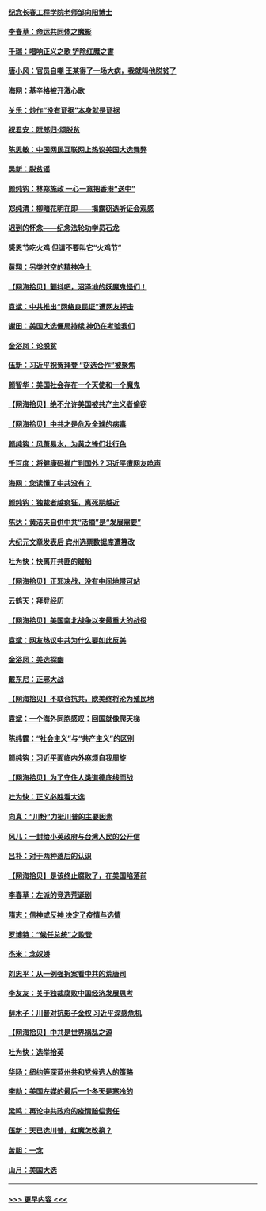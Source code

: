 #### [纪念长春工程学院老师邹向阳博士](../pages/nsc993/n12585390.md?t=12020401) 
#### [李春草：命运共同体之魔影](../pages/nsc993/n12585026.md?t=12020401) 
#### [千瑞：唱响正义之歌 铲除红魔之害](../pages/nsc993/n12585002.md?t=12020401) 
#### [唐小风：官员自嘲 王某得了一场大病，我就叫他脱贫了](../pages/nsc993/n12584981.md?t=12020401) 
#### [海网：基辛格被开激心歌](../pages/nsc993/n12584946.md?t=12020401) 
#### [关乐：炒作“没有证据”本身就是证据](../pages/nsc993/n12583146.md?t=12020401) 
#### [祝君安：阮郎归‧颂脱贫](../pages/nsc993/n12583119.md?t=12020401) 
#### [陈思敏：中国网民互联网上热议美国大选舞弊](../pages/nsc993/n12582845.md?t=12020401) 
#### [吴新：脱贫谣](../pages/nsc993/n12580839.md?t=12020401) 
#### [颜纯钩：林郑施政 一心一意把香港“送中”](../pages/nsc993/n12580805.md?t=12020401) 
#### [郑纯清：柳暗花明在即——揭露窃选听证会观感](../pages/nsc993/n12580795.md?t=12020401) 
#### [迟到的怀念——纪念法轮功学员石龙](../pages/nsc993/n12580245.md?t=12020401) 
#### [感恩节吃火鸡  但请不要叫它“火鸡节”](../pages/nsc993/n12580252.md?t=12020401) 
#### [黄翔：另类时空的精神净土](../pages/nsc993/n12578638.md?t=12020401) 
#### [【网海拾贝】颤抖吧，沼泽地的妖魔鬼怪们！](../pages/nsc993/n12578552.md?t=12020401) 
#### [袁斌：中共推出“网络良民证”遭网友抨击](../pages/nsc993/n12578511.md?t=12020401) 
#### [谢田：美国大选僵局持续 神仍在考验我们](../pages/nsc993/n12577432.md?t=12020401) 
#### [金浴凤：论脱贫](../pages/nsc993/n12576386.md?t=12020401) 
#### [伍新：习近平祝贺拜登 “窃选合作”被聚焦](../pages/nsc993/n12576358.md?t=12020401) 
#### [颜智华：美国社会存在一个天使和一个魔鬼](../pages/nsc993/n12574299.md?t=12020401) 
#### [【网海拾贝】绝不允许美国被共产主义者偷窃](../pages/nsc993/n12573396.md?t=12020401) 
#### [【网海拾贝】中共才是危及全球的病毒](../pages/nsc993/n12571204.md?t=12020401) 
#### [颜纯钩：风萧易水，为黄之锋们壮行色](../pages/nsc993/n12571487.md?t=12020401) 
#### [千百度：将健康码推广到国外？习近平遭网友呛声](../pages/nsc993/n12570808.md?t=12020401) 
#### [海网：您读懂了中共没有？](../pages/nsc993/n12570487.md?t=12020401) 
#### [颜纯钩：独裁者越疯狂，离死期越近](../pages/nsc993/n12569055.md?t=12020401) 
#### [陈达：黄洁夫自供中共“活摘”是“发展需要”](../pages/nsc993/n12568541.md?t=12020401) 
#### [大纪元文章发表后 宾州选票数据库遭篡改](../pages/nsc993/n12568105.md?t=12020401) 
#### [吐为快：快离开共匪的贼船](../pages/nsc993/n12568462.md?t=12020401) 
#### [【网海拾贝】正邪决战，没有中间地带可站](../pages/nsc993/n12568439.md?t=12020401) 
#### [云鹤天：拜登经历](../pages/nsc993/n12567294.md?t=12020401) 
#### [【网海拾贝】美国南北战争以来最重大的战役](../pages/nsc993/n12567247.md?t=12020401) 
#### [袁斌：网友热议中共为什么要如此反美](../pages/nsc993/n12567162.md?t=12020401) 
#### [金浴凤：美选探幽](../pages/nsc993/n12567147.md?t=12020401) 
#### [戴东尼：正邪大战](../pages/nsc993/n12567033.md?t=12020401) 
#### [【网海拾贝】不联合抗共，欧美终将沦为殖民地](../pages/nsc993/n12565068.md?t=12020401) 
#### [袁斌：一个海外同胞感叹：回国就像爬天梯](../pages/nsc993/n12564986.md?t=12020401) 
#### [陈纬霆：“社会主义”与“共产主义”的区别](../pages/nsc993/n12562417.md?t=12020401) 
#### [颜纯钩：习近平面临内外麻烦自我周旋](../pages/nsc993/n12563356.md?t=12020401) 
#### [【网海拾贝】为了守住人类道德底线而战](../pages/nsc993/n12562542.md?t=12020401) 
#### [吐为快：正义必胜看大选](../pages/nsc993/n12561967.md?t=12020401) 
#### [向真：“川粉”力挺川普的主要因素](../pages/nsc993/n12560774.md?t=12020401) 
#### [风儿：一封给小英政府与台湾人民的公开信](../pages/nsc993/n12560581.md?t=12020401) 
#### [吕朴：对于两种落后的认识](../pages/nsc993/n12560492.md?t=12020401) 
#### [【网海拾贝】是该终止腐败了，在美国陷落前](../pages/nsc993/n12559936.md?t=12020401) 
#### [李春草：左派的竞选荒诞剧](../pages/nsc993/n12558380.md?t=12020401) 
#### [隋志：信神或反神 决定了疫情与选情](../pages/nsc993/n12558255.md?t=12020401) 
#### [罗博特：“候任总统”之败登](../pages/nsc993/n12558189.md?t=12020401) 
#### [杰米：念奴娇](../pages/nsc993/n12558174.md?t=12020401) 
#### [刘忠平：从一例强拆案看中共的荒唐司](../pages/nsc993/n12558036.md?t=12020401) 
#### [李友友：关于独裁腐败中国经济发展思考](../pages/nsc993/n12558004.md?t=12020401) 
#### [薛木子：川普对抗影子金权 习近平深感危机](../pages/nsc993/n12557342.md?t=12020401) 
#### [【网海拾贝】中共是世界祸乱之源](../pages/nsc993/n12555353.md?t=12020401) 
#### [吐为快：选举拾英](../pages/nsc993/n12555041.md?t=12020401) 
#### [华旸：纽约等深蓝州共和党候选人的策略](../pages/nsc993/n12554309.md?t=12020401) 
#### [李劼：美国左媒的最后一个冬天是寒冷的](../pages/nsc993/n12552947.md?t=12020401) 
#### [梁鸣：再论中共政府的疫情赔偿责任](../pages/nsc993/n12553012.md?t=12020401) 
#### [伍新：天已选川普，红魔怎改换？](../pages/nsc993/n12552970.md?t=12020401) 
#### [苦胆：一念](../pages/nsc993/n12552957.md?t=12020401) 
#### [山月：美国大选](../pages/nsc993/n12552446.md?t=12020401) 

----
#### [ >>> 更早内容 <<< ](../indexes/nsc993-earlier.md)
